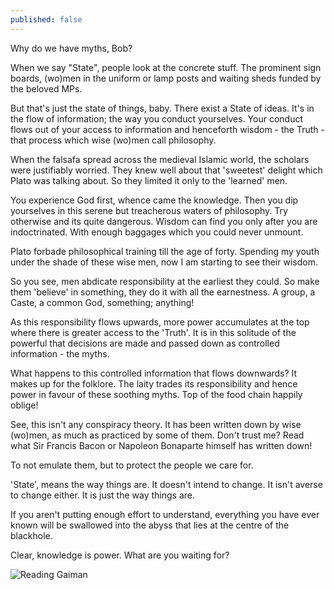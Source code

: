 ```yaml
---
published: false
---
```

Why do we have myths, Bob?

When we say "State", people look at the concrete stuff. The prominent sign boards, (wo)men in the uniform or lamp posts and waiting sheds funded by the beloved MPs.

But that's just the state of things, baby. There exist a State of ideas. It's in the flow of information; the way you conduct yourselves. Your conduct flows out of your access to information and henceforth wisdom - the Truth - that process which wise (wo)men call philosophy.

When the falsafa spread across the medieval Islamic world, the scholars were justifiably worried. They knew well about that 'sweetest' delight which Plato was talking about. So they limited it only to the 'learned' men.

You experience God first, whence came the knowledge. Then you dip yourselves in this serene but treacherous waters of philosophy. Try otherwise and its quite dangerous. Wisdom can find you only after you are indoctrinated. With enough baggages which you could never unmount. 

Plato forbade philosophical training till the age of forty. Spending my youth under the shade of these wise men, now I am starting to see their wisdom.

So you see, men abdicate responsibility at the earliest they could. So make them 'believe' in something, they do it with all the earnestness. A group, a Caste, a common God, something; anything!

As this responsibility flows upwards, more power accumulates at the top where there is greater access to the 'Truth'. It is in this solitude of the powerful that decisions are made and passed down as controlled information - the myths.

What happens to this controlled information that flows downwards? It makes up for the folklore. The laity trades its responsibility and hence power in favour of these soothing myths. Top of the food chain happily oblige!

See, this isn't any conspiracy theory. It has been written down by wise (wo)men, as much as practiced by some of them. Don't trust me? Read what Sir Francis Bacon or Napoleon Bonaparte himself has written down!

To not emulate them, but to protect the people we care for. 

'State', means the way things are. It doesn't intend to change. It isn't averse to change either. It is just the way things are.

If you aren't putting enough effort to understand, everything you have ever known will be swallowed into the abyss that lies at the centre of the blackhole.

Clear, knowledge is power. What are you waiting for?

![Reading Gaiman](https://i.imgur.com/P139MDX.jpg)